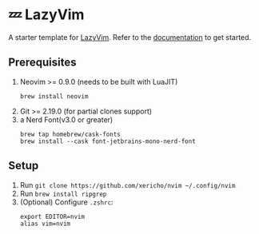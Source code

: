 # 💤 LazyVim

A starter template for [LazyVim](https://github.com/LazyVim/LazyVim).
Refer to the [documentation](https://lazyvim.github.io/installation) to get started.

## Prerequisites
1. Neovim >= 0.9.0 (needs to be built with LuaJIT)
    ```
    brew install neovim
    ```
1. Git >= 2.19.0 (for partial clones support)
1. a Nerd Font(v3.0 or greater)
    ```
    brew tap homebrew/cask-fonts
    brew install --cask font-jetbrains-mono-nerd-font
    ```

## Setup
1. Run `git clone https://github.com/xericho/nvim ~/.config/nvim`
1. Run `brew install ripgrep`
1. (Optional) Configure `.zshrc`:
   ```
   export EDITOR=nvim
   alias vim=nvim
   ```


